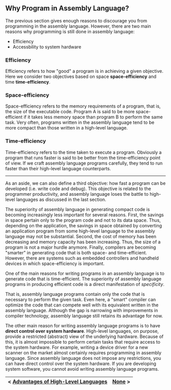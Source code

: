 ## Why Program in Assembly Language?

The previous section gives enough reasons to discourage you from programming in the assembly language. However, there are two main reasons why programming is still done in assembly language:

- Efficiency
- Accessbility to system hardware

### Efficiency

Efficiency refers to how "good" a program is in achieving a given objective. Here we consider two objectives based on space **space-efficiency** and time **time-efficiency**.

### Space-efficiency

Space-efficiency refers to the memory requirements of a program, that is, the size of the executable code. Program A is said to be more space-efficient if it takes less memory space than program B to perform the same task. Very often, programs written in the assembly language tend to be more compact than those written in a high-level language.

### Time-efficiency

Time-efficiency refers to the time taken to execute a program. Obviously a program that runs faster is said to be better from the time-efficiency point of view. If we craft assembly language programs carefully, they tend to run faster than their high-level language counterparts.

---

As an aside, we can also define a third objective: how fast a program can be developed (i.e. write code and debug). This objective is related to the programmer productivity, and assembly language loses the battle to high-level languages as discussed in the last section.

The superiority of assembly language in generating compact code is becoming increasingly less important for several reasons. First, the savings in space pertain only to the program code and not to its data space. Thus, depending on the application, the savings in space obtained by converting an application program from some high-level language to the assembly language may not be substantial. Second, the cost of memory has been decreasing and memory capacity has been increasing. Thus, the size of a program is not a major hurdle anymore. Finally, compilers are becoming "smarter" in generating code that is both space- and time-efficient. However, there are systems such as embedded controllers and handheld devices in which space-efficiency is important.

One of the main reasons for writing programs in an assembly language is to generate code
that is time-efficient. The superiority of assembly language programs in producing efficient code is a direct manifestation of _specificity_.

That is, assembly language programs contain only the code that is necessary to perform the given task. Even here, a "smart" compiler can optimize the code that can compete well with its equivalent written in the assembly language. Although the gap is narrowing with improvements in compiler technology, assembly language still retains its advantage for now. 

The other main reason for writing assembly language programs is to have **direct control over system hardware**. High-level languages, on purpose, provide a restricted (abstract) view of the underlying hardware. Because of this, it is almost impossible to perform certain tasks that require access to the system hardware. For example, writing a device driver for a new scanner on the market almost certainly requires programming in assembly language. Since assembly language does not impose any restrictions, you can have direct control over the system hardware. If you are developing system software, you cannot avoid writing assembly language programs.

| < [Advantages of High-Level Languages](https://github.com/romuro-pauliv/Introduction-to-Assembly/blob/main/Part%20I%20-%20Overview/a5%20-%20Why%20Program%20in%20Assembly%20Language%3F.md) | [None]() > |
| -|-|